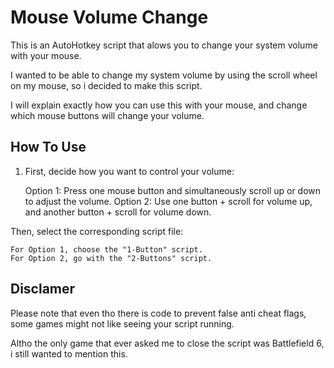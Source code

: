# Mouse Volume Change

This is an AutoHotkey script that alows you to change your system volume with your mouse.

I wanted to be able to change my system volume by using the scroll wheel on my mouse, so i decided to make this script.

I will explain exactly how you can use this with your mouse, and change which mouse buttons will change your volume.

## How To Use
1. First, decide how you want to control your volume:

    Option 1: Press one mouse button and simultaneously scroll up or down to adjust the volume.
    Option 2: Use one button + scroll for volume up, and another button + scroll for volume down.

Then, select the corresponding script file:

    For Option 1, choose the "1-Button" script.
    For Option 2, go with the "2-Buttons" script.



## Disclamer
Please note that even tho there is code to prevent false anti cheat flags, some games might not like seeing your script running.

Altho the only game that ever asked me to close the script was Battlefield 6, i still wanted to mention this.
